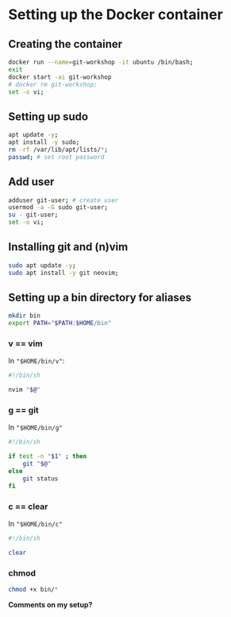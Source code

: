 # Setting up the Docker container

## Creating the container

```sh
docker run --name=git-workshop -it ubuntu /bin/bash;
exit
docker start -ai git-workshop
# docker rm git-workshop;
set -o vi;
```

## Setting up sudo

```sh
apt update -y;
apt install -y sudo;
rm -rf /var/lib/apt/lists/*;
passwd; # set root password
```

## Add user

```sh
adduser git-user; # create user
usermod -a -G sudo git-user;
su - git-user;
set -o vi;
```

## Installing git and (n)vim

```sh
sudo apt update -y;
sudo apt install -y git neovim;
```

## Setting up a bin directory for aliases

```sh
mkdir bin
export PATH="$PATH:$HOME/bin"
```

### v == vim

In `"$HOME/bin/v"`:

```sh
#!/bin/sh

nvim "$@"
```

### g == git

In `"$HOME/bin/g"`

```sh
#!/bin/sh

if test -n "$1" ; then
    git "$@"
else
    git status
fi
```

### c == clear

In `"$HOME/bin/c"`

```sh
#!/bin/sh

clear
```

### chmod

```sh
chmod +x bin/*
```

**Comments on my setup?**

